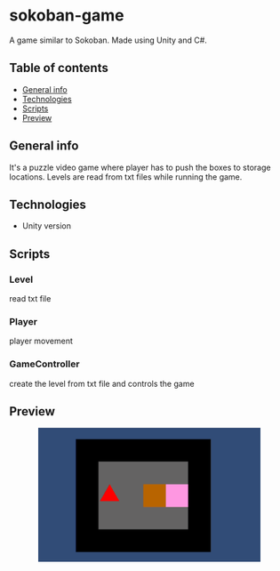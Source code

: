 # sokoban-game
A game similar to Sokoban. Made using Unity and C#.

## Table of contents
* [General info](#general-info)
* [Technologies](#technologies)
* [Scripts](#scripts)
* [Preview](#preview)

## General info
It's a puzzle video game where player has to push the boxes to storage locations. Levels are read from txt files while running the game. 

## Technologies 
* Unity version 

## Scripts
### Level
read txt file

### Player 
player movement

### GameController
create the level from txt file and controls the game

## Preview
<p align="center">
<img src="sokoban-preview.gif" width="400">
</p>
